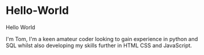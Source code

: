 # Hello-World
Hello World

I'm Tom, I'm a keen amateur coder looking to gain experience in python and SQL whilst also developing my skills further in HTML CSS and JavaScript.

